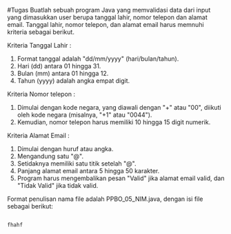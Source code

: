 #Tugas
Buatlah sebuah program Java yang memvalidasi data dari input yang dimasukkan user berupa tanggal lahir, nomor telepon dan alamat email. Tanggal lahir, nomor telepon, dan alamat email harus memnuhi kriteria sebagai berikut.

Kriteria Tanggal Lahir :
1. Format tanggal adalah "dd/mm/yyyy" (hari/bulan/tahun).
2. Hari (dd) antara 01 hingga 31.
3. Bulan (mm) antara 01 hingga 12.
4. Tahun (yyyy) adalah angka empat digit.

Kriteria Nomor telepon :
1. Dimulai dengan kode negara, yang diawali dengan "+" atau "00", diikuti oleh kode negara (misalnya, "+1" atau "0044").
2. Kemudian, nomor telepon harus memiliki 10 hingga 15 digit numerik.

Kriteria Alamat Email :
1. Dimulai dengan huruf atau angka.
2. Mengandung satu "@".
3. Setidaknya memiliki satu titik setelah "@".
4. Panjang alamat email antara 5 hingga 50 karakter.
5. Program harus mengembalikan pesan "Valid" jika alamat email valid, dan "Tidak Valid" jika tidak valid.

Format penulisan nama file adalah PPBO_05_NIM.java, dengan isi file sebagai berikut:
```java

fhahf

